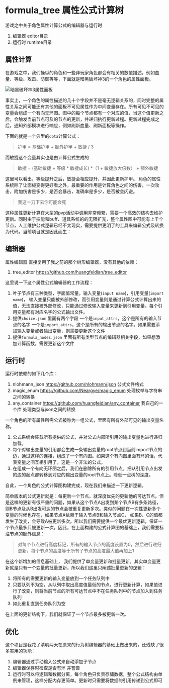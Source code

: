 # formula_tree 属性公式计算树
游戏之中关于角色属性计算公式的编辑器与运行时
1. 编辑器 editor目录
2. 运行时 runtime目录
## 属性计算
在游戏之中，我们操纵的角色和一些非玩家角色都会有相关的数值描述，例如血量、等级、攻击、防御等等，下面就是暗黑破坏神3的一个角色的属性面板。

![暗黑破坏神3属性面板](http://i1.sinaimg.cn/gm/cr/2012/1123/1980164735.jpg)

事实上，一个角色的属性描述的几十个字段并不是毫无逻辑关系的，同时完整的属性关系之间可能还有其他的面板不可见属性作为中间变量存在。所有可见不可见的变量会组成一个有向无环图。图中的每个节点都有一个对应的值，当这个值更新之后，会触发当前节点可及的节点的更新，并递归执行更新过程。更新过程完成之后，通知外部模块进行响应，例如刷新血量、刷新面板等操作。

下面的就是一个典型的`dota`计算公式：
> 护甲 = 基础护甲 + 额外护甲 + 敏捷 / 3

而敏捷这个变量其实也是由计算公式生成的
> 敏捷 = (基础敏捷 + 等级 * 敏捷成长) *（1 + 敏捷放大倍数） + 额外敏捷

这里可以看出，等级提升之后，敏捷会相应提升，并因此更新护甲。
角色的属性系统除了让面板变得更好看之外，最重要的作用是计算角色之间的伤害，一次攻击，附加伤害是多少，是否会暴击，准确率是多少，是否被会闪避。
> 我这一刀下去你可能会死

这种属性更新计算在大型的pvp活动中调用非常频繁，需要一个高效的结构去维护更新。同时由于技能和buff、道具系统的的无限扩充，整个属性图中可能有上千个节点，人工维护公式逻辑已经不太现实，需要提供更明了的工具来编辑公式及转换为代码。当前项目就是因此而生：

## 编辑器
属性编辑器 直接复用了我之前的那个树形编辑器，没有其他的依赖：
1. tree_editor https://github.com/huangfeidian/tree_editor

这里说一下这个属性公式编辑器的工作流程：

1. 叶子节点有三种类型，字面值常量，输入变量(`input name`)，引用变量(`import name`)， 输入变量只能被外部修改，而引用变量则是通过计算公式计算出来的值，无法直接被外部修改，只能通过修改输入变量来更新到引用变量。每个引用变量都有对应名字的公式输出文件。
2. 提供`choice.json` 里面有两个字段 一个是`input_attrs`，这个是所有的输入节点的名字 一个是`import_attrs`，这个是所有的输出节点的名字。如果需要添加输入变量或者输出变量，则需要更新这个文件
3. 提供`formula_nodes.json` 里面有所有类型节点的编辑器相关字段，如果想添加计算函数，需要更新这个文件

## 运行时

运行时依赖的如下几个库：
1. nlohmann_json https://github.com/nlohmann/json 公式文件格式
2. magic_enum https://github.com/Neargye/magic_enum 处理枚举与字符串之间的转换
3. any_container https://github.com/huangfeidian/any_container 我自己的一个库 处理类型与json之间的转换

一个角色的所有属性所需公式被称为一组公式，里面有所有外部可见的输出变量名称。 
1. 公式系统会装载所有提供的公式，并对公式内部所引用的输出变量也进行递归加载。
2. 每个对输出变量的引用都会生成一条输出变量的root节点到当前import节点的边，通过这样的连接，组成了一个有向图。如果这个有向图里面有环的话，代表变量之间互相引用了，这是一个非法的公式。
3. 在组成一个有向无环图之后，我们在删除所有的引用节点，把从引用节点出发的边的起点都转移到对应的输出变量的root节点上。降低一点树的深度。


自此，一个角色的公式计算图构建完成，现在我们来描述一下更新逻辑。

简单版本的公式更新就是：每更新一个节点，就深度优先的更新他的可达节点。但是这样的更新有很严重的问题，如果从这个节点A出发到某个节点B有多条路径，则B节点及从B出发可达的节点会被重复更新多次。类似的问题在一次性更新多个变量的时候也存在，如果节点A依赖于输入节点B和输入节点C， 如果B、C的值都发生了改变，会导致A被更新多次。所以我们需要提供一个最优更新逻辑，保证一个节点最多只被更新一次。因此，在上面构建的公式计算图的基础上，我们需要标注节点的额外信息：
> 对每个节点进行高度标记，所有的输入节点的高度设置为0，然后进行递归更新，每个节点的高度等于所有子节点的高度最大值再加上1

在这个新增加的信息基础上， 我们提供了单变量更新和批量更新，其实单变量更新就是只有一个变量的批量更新，所以我们这里只阐述批量更新的逻辑：
1. 将所有的需要更新的输入变量放到一个任务队列中
2. 只要队列不为空，从队列中取出高度值最低的节点，进行更新计算，如果值进行了改变，则将当前节点的所有可达节点中不在任务队列中的节点加入到任务队列
3. 如此重复直到任务队列为空

在上面的更新结构下，我们就保证了一个节点最多被更新一次。

## 优化

这个项目是我花了清明两天在原来的行为树编辑器的基础上做出来的，还残缺了很多实用的功能：
1. 编辑器通过手动输入公式来自动添加子节点
2. 编辑器保存时检查是否有环 并警告
3. 运行时可以将逻辑和数据分离，每个角色只负责存储数据，整个公式结构由单例来管理，这样分配内存更简单。更新时只需要将数据的引用传递到公式即可


